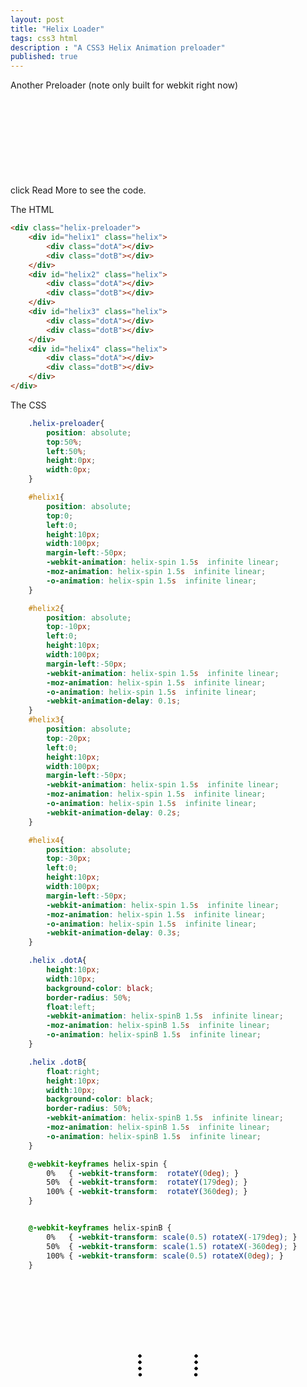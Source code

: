 ```yaml
---
layout: post
title: "Helix Loader"
tags: css3 html
description : "A CSS3 Helix Animation preloader"
published: true
---
```


Another Preloader (note only built for webkit right now)

<style type="text/css">

	.helix-preloader{
		margin:100px 0;
		position: relative;
		top:50%;
		left:50%;
		height:0px;
		width:0px;
	}

	#helix1{
		position: absolute;
		top:0;
		left:0;
		height:10px;
		width:100px;
		margin-left:-50px;
		-webkit-animation: helix-spin 1.5s  infinite linear;
		-moz-animation: helix-spin 1.5s  infinite linear;
		-o-animation: helix-spin 1.5s  infinite linear;
	}

	#helix2{
		position: absolute;
		top:-10px;
		left:0;
		height:10px;
		width:100px;
		margin-left:-50px;
		-webkit-animation: helix-spin 1.5s  infinite linear;
		-moz-animation: helix-spin 1.5s  infinite linear;
		-o-animation: helix-spin 1.5s  infinite linear;
		-webkit-animation-delay: 0.1s;
	}
	#helix3{
		position: absolute;
		top:-20px;
		left:0;
		height:10px;
		width:100px;
		margin-left:-50px;
		-webkit-animation: helix-spin 1.5s  infinite linear;
		-moz-animation: helix-spin 1.5s  infinite linear;
		-o-animation: helix-spin 1.5s  infinite linear;
		-webkit-animation-delay: 0.2s;
	}

	#helix4{
		position: absolute;
		top:-30px;
		left:0;
		height:10px;
		width:100px;
		margin-left:-50px;
		-webkit-animation: helix-spin 1.5s  infinite linear;
		-moz-animation: helix-spin 1.5s  infinite linear;
		-o-animation: helix-spin 1.5s  infinite linear;
		-webkit-animation-delay: 0.3s;
	}

	.helix .dotA{
		height:10px;
		width:10px;
		background-color: black;
		border-radius: 50%;
		float:left;
		-webkit-animation: helix-spinB 1.5s  infinite linear;
		-moz-animation: helix-spinB 1.5s  infinite linear;
		-o-animation: helix-spinB 1.5s  infinite linear;
	}

	.helix .dotB{
		float:right;
		height:10px;
		width:10px;
		background-color: black;
		border-radius: 50%;
		-webkit-animation: helix-spinB 1.5s  infinite linear;
		-moz-animation: helix-spinB 1.5s  infinite linear;
		-o-animation: helix-spinB 1.5s  infinite linear;
	}

	@-webkit-keyframes helix-spin {
		0%   { -webkit-transform:  rotateY(0deg); }
		50%  { -webkit-transform:  rotateY(179deg); }
		100% { -webkit-transform:  rotateY(360deg); }
	}


	@-webkit-keyframes helix-spinB {
		0%   { -webkit-transform: scale(0.5) rotateX(-179deg); }
		50%  { -webkit-transform: scale(1.5) rotateX(-360deg); }
		100% { -webkit-transform: scale(0.5) rotateX(0deg); }
	}


</style>

<div class="helix-preloader">
	<div id="helix1" class="helix">
		<div class="dotA"></div>
		<div class="dotB"></div>
	</div>
	<div id="helix2" class="helix">
		<div class="dotA"></div>
		<div class="dotB"></div>
	</div>
	<div id="helix3" class="helix">
		<div class="dotA"></div>
		<div class="dotB"></div>
	</div>
	<div id="helix4" class="helix">
		<div class="dotA"></div>
		<div class="dotB"></div>
	</div>
</div>
<br><br><br>
click Read More to see the code.

<!--more-->

The HTML

~~~~~html
<div class="helix-preloader">
	<div id="helix1" class="helix">
		<div class="dotA"></div>
		<div class="dotB"></div>
	</div>
	<div id="helix2" class="helix">
		<div class="dotA"></div>
		<div class="dotB"></div>
	</div>
	<div id="helix3" class="helix">
		<div class="dotA"></div>
		<div class="dotB"></div>
	</div>
	<div id="helix4" class="helix">
		<div class="dotA"></div>
		<div class="dotB"></div>
	</div>
</div>

~~~~~

The CSS

~~~~~css
	.helix-preloader{
		position: absolute;
		top:50%;
		left:50%;
		height:0px;
		width:0px;
	}

	#helix1{
		position: absolute;
		top:0;
		left:0;
		height:10px;
		width:100px;
		margin-left:-50px;
		-webkit-animation: helix-spin 1.5s  infinite linear;
		-moz-animation: helix-spin 1.5s  infinite linear;
		-o-animation: helix-spin 1.5s  infinite linear;
	}

	#helix2{
		position: absolute;
		top:-10px;
		left:0;
		height:10px;
		width:100px;
		margin-left:-50px;
		-webkit-animation: helix-spin 1.5s  infinite linear;
		-moz-animation: helix-spin 1.5s  infinite linear;
		-o-animation: helix-spin 1.5s  infinite linear;
		-webkit-animation-delay: 0.1s;
	}
	#helix3{
		position: absolute;
		top:-20px;
		left:0;
		height:10px;
		width:100px;
		margin-left:-50px;
		-webkit-animation: helix-spin 1.5s  infinite linear;
		-moz-animation: helix-spin 1.5s  infinite linear;
		-o-animation: helix-spin 1.5s  infinite linear;
		-webkit-animation-delay: 0.2s;
	}

	#helix4{
		position: absolute;
		top:-30px;
		left:0;
		height:10px;
		width:100px;
		margin-left:-50px;
		-webkit-animation: helix-spin 1.5s  infinite linear;
		-moz-animation: helix-spin 1.5s  infinite linear;
		-o-animation: helix-spin 1.5s  infinite linear;
		-webkit-animation-delay: 0.3s;
	}

	.helix .dotA{
		height:10px;
		width:10px;
		background-color: black;
		border-radius: 50%;
		float:left;
		-webkit-animation: helix-spinB 1.5s  infinite linear;
		-moz-animation: helix-spinB 1.5s  infinite linear;
		-o-animation: helix-spinB 1.5s  infinite linear;
	}

	.helix .dotB{
		float:right;
		height:10px;
		width:10px;
		background-color: black;
		border-radius: 50%;
		-webkit-animation: helix-spinB 1.5s  infinite linear;
		-moz-animation: helix-spinB 1.5s  infinite linear;
		-o-animation: helix-spinB 1.5s  infinite linear;
	}

	@-webkit-keyframes helix-spin {
		0%   { -webkit-transform:  rotateY(0deg); }
		50%  { -webkit-transform:  rotateY(179deg); }
		100% { -webkit-transform:  rotateY(360deg); }
	}


	@-webkit-keyframes helix-spinB {
		0%   { -webkit-transform: scale(0.5) rotateX(-179deg); }
		50%  { -webkit-transform: scale(1.5) rotateX(-360deg); }
		100% { -webkit-transform: scale(0.5) rotateX(0deg); }
	}

~~~~~


